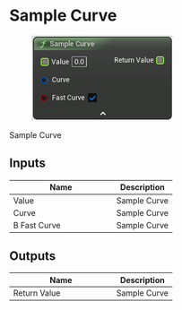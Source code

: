 # Sample Curve

<div align="left" data-full-width="false">

<figure><img src="Sample_Curve.png" alt=""><figcaption></figcaption></figure>

</div>

Sample Curve

## Inputs

<table>
<thead><tr><th width="170">Name</th><th>Description</th></tr></thead>
<tbody>
<tr><td>Value</td><td>Sample Curve</td></tr>
<tr><td>Curve</td><td>Sample Curve</td></tr>
<tr><td>B Fast Curve</td><td>Sample Curve</td></tr>
</tbody>
</table>

## Outputs

<table>
<thead><tr><th width="170">Name</th><th>Description</th></tr></thead>
<tbody>
<tr><td>Return Value</td><td>Sample Curve</td></tr>
</tbody>
</table>